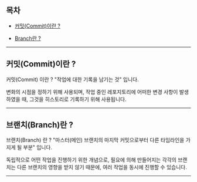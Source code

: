 ## 목차

- [ 커밋(Commit)이란 ? ](#커밋(Commit)이란)

- [ Branch란 ? ](#브랜치branch란)

***

## 커밋(Commit)이란 ? 

커밋(Commit) 이란 ? "작업에 대한 기록을 남기는 것" 입니다.

변화의 시점을 정하기 위해 사용되며, 작업 중인 레포지토리에 어떠한 변경 사항이 발생하였을 때, 그것을 히스토리로 기록하기 위해 사용됩니다.

***

## 브랜치(Branch)란 ?

브랜치(Branch) 란 ? "마스터(메인) 브랜치의 마지막 커밋으로부터 다른 타임라인을 가지게 될 부분" 입니다. 

독립적으로 어떤 작업을 진행하기 위한 개념으로, 필요에 의해 만들어지는 각각의 브랜치는 다른 브랜치의 영향을 받지 않기 때문에, 여러 작업을 동시에 진행할 수 있습니다.

***